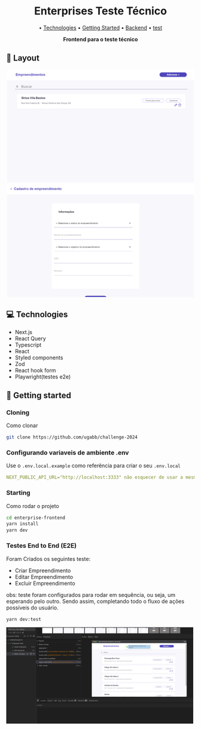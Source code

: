 <h1 align="center" style="font-weight: bold;">Enterprises Teste Técnico</h1>

<p align="center">
 • <a href="#tech">Technologies</a> 
 • <a href="#started">Getting Started</a> 
 • <a href="https://github.com/ugabb/enterprise-api">Backend</a>  
 • <a href="#test">test</a>  
</p>

<p align="center">
    <b>Frontend para o teste técnico</b>
</p>

<h2 id="layout">🎨 Layout</h2>

<p align="center">
    <img src="/public/images/home-page.png" alt="Image Example" width="500px">
    <img src="/public/images/register.png" alt="Image Example" width="500px">
</p>

<h2 id="technologies">💻 Technologies</h2>

- Next.js
- React Query
- Typescript
- React
- Styled components
- Zod
- React hook form
- Playwright(testes e2e)

<h2 id="started">🚀 Getting started</h2>

<h3>Cloning</h3>

Como clonar

```bash
git clone https://github.com/ugabb/challenge-2024
```

<h3>Configurando variaveis de ambiente .env </h2>

Use o `.env.local.example` como referência para criar o seu `.env.local`


```yaml
NEXT_PUBLIC_API_URL="http://localhost:3333" não esquecer de usar a mesma porta do backend
```

<h3>Starting</h3>

Como rodar o projeto

```bash
cd enterprise-frontend
yarn install
yarn dev
```

<h3 id="test">Testes End to End (E2E)</h3>

Foram Criados os seguintes teste:
- Criar Empreendimento
- Editar Empreendimento
- Excluir Empreendimento

obs: teste foram configurados para rodar em sequência, ou seja, um esperando pelo outro. Sendo assim, completando todo o fluxo de ações possíveis do usuário.

```bash
yarn dev:test
```
<img src="/public/images/playwright.png" alt="Playwright interface" width="500px">
